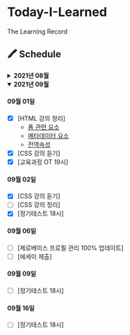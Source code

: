 # Today-I-Learned

The Learning Record

## 🖍 Schedule

<details>
<summary><b>2021년 08월</b></summary>

#### 08월 28일

- [x] [HTML 강의 듣기]
- [x] [HTML 강의 정리]
  - [개요](https://github.com/canmarkme/Today-ILearned/blob/main/HTML/outline.md)
  - [실습환경](https://github.com/canmarkme/Today-ILearned/blob/main/HTML/setting.md)

#### 08월 29일

- [x] [HTML 강의 듣기]
- [x] [HTML 강의 정리]
  - [HTML이란?](https://github.com/canmarkme/Today-ILearned/blob/main/HTML/what_is_HTML.md)
  - [텍스트 요소](https://github.com/canmarkme/Today-ILearned/blob/main/HTML/text_elements.md)
- [x] [마크다운 공부]

#### 08월 30일

- [x] [HTML 강의 정리]
  - [구조를 나타내는 요소](https://github.com/canmarkme/Today-ILearned/blob/main/HTML/structure_element.md)
  - [목록과 표](https://github.com/canmarkme/Today-ILearned/blob/main/HTML/listNtable.md)

#### 08월 31일

- [x] [HTML 강의 정리]
  - [임베디드 요소](https://github.com/canmarkme/Today-ILearned/blob/main/HTML/embeded_element.md)

</details>

<details open>
  <summary><b>2021년 09월</b></summary>

#### 09월 01일

- [x] [HTML 강의 정리]
  - [폼 관련 요소](https://github.com/canmarkme/Today-ILearned/blob/main/HTML/form_element.md)
  - [메타데이터 요소](https://github.com/canmarkme/Today-ILearned/blob/main/HTML/metadata_element.md)
  - [전역속성](https://github.com/canmarkme/Today-ILearned/blob/main/HTML/global_attribute.md)
- [x] [CSS 강의 듣기]
- [x] [교육과정 OT 19시]

#### 09월 02일

- [x] [CSS 강의 듣기]
- [ ] [CSS 강의 정리]
- [x] [정기테스트 18시]

#### 09월 06일

- [ ] [제로베이스 프로필 관리 100% 업데이트]
- [ ] [에세이 제출]

#### 09월 09일

- [ ] [정기테스트 18시]

#### 09월 16일

- [ ] [정기테스트 18시]

</details>

